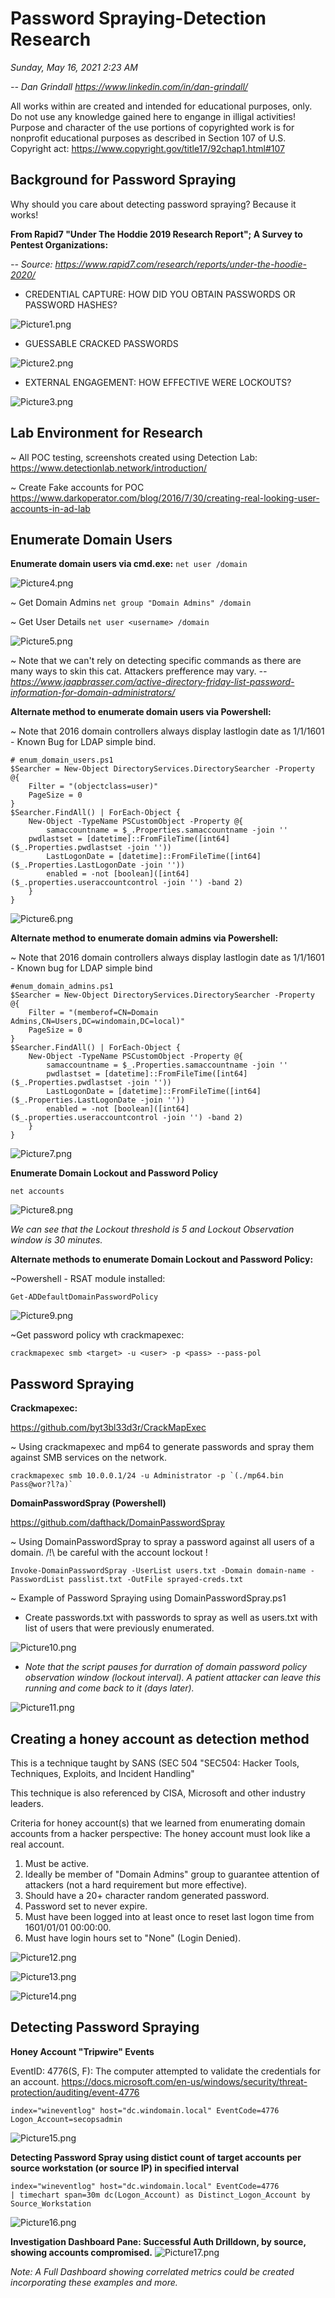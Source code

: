 # Password Spraying-Detection Research
*Sunday, May 16, 2021*
*2:23 AM*

*-- Dan Grindall*
*https://www.linkedin.com/in/dan-grindall/*

All works within are created and intended for educational purposes, only. Do not use any knowledge gained here to engange in illigal activities! Purpose and character of the use portions of copyrighted work is for nonprofit educational purposes as described in Section 107 of U.S. Copyright act: https://www.copyright.gov/title17/92chap1.html#107

## Background for Password Spraying

Why should you care about detecting password spraying? Because it works!


 
**From Rapid7 "Under The Hoddie 2019 Research Report"; A Survey to Pentest Organizations:**
       
*-- Source: https://www.rapid7.com/research/reports/under-the-hoodie-2020/*

* CREDENTIAL CAPTURE: HOW DID YOU OBTAIN PASSWORDS OR PASSWORD HASHES?

![Picture1.png](https://github.com/dangrgr/blog/blob/main/2020/05/images/Picture1.png)


* GUESSABLE CRACKED PASSWORDS

![Picture2.png](https://github.com/dangrgr/blog/blob/main/2020/05/images/Picture2.png)


* EXTERNAL ENGAGEMENT: HOW EFFECTIVE WERE LOCKOUTS?

![Picture3.png](https://github.com/dangrgr/blog/blob/main/2020/05/images/Picture3.png)




## Lab Environment for Research

~ All POC testing, screenshots created using Detection Lab: https://www.detectionlab.network/introduction/
 
~ Create Fake accounts for POC
https://www.darkoperator.com/blog/2016/7/30/creating-real-looking-user-accounts-in-ad-lab
 


## Enumerate Domain Users

**Enumerate domain users via cmd.exe:**
```net user /domain```

![Picture4.png](https://github.com/dangrgr/blog/blob/main/2020/05/images/Picture4.png)

~ Get Domain Admins
```net group "Domain Admins" /domain```
 
~ Get User Details
```net user <username> /domain```

![Picture5.png](https://github.com/dangrgr/blog/blob/main/2020/05/images/Picture5.png)

~ Note that we can't rely on detecting specific commands as there are many ways to skin this cat. Attackers prefference may vary.
*--https://www.jaapbrasser.com/active-directory-friday-list-password-information-for-domain-administrators/*


**Alternate method to enumerate domain users via Powershell:**

~ Note that 2016 domain controllers always display lastlogin date as 1/1/1601 - Known Bug for LDAP simple bind.
```
# enum_domain_users.ps1
$Searcher = New-Object DirectoryServices.DirectorySearcher -Property @{
    Filter = "(objectclass=user)"
    PageSize = 0
}
$Searcher.FindAll() | ForEach-Object {
    New-Object -TypeName PSCustomObject -Property @{
        samaccountname = $_.Properties.samaccountname -join ''
    pwdlastset = [datetime]::FromFileTime([int64]($_.Properties.pwdlastset -join ''))
        LastLogonDate = [datetime]::FromFileTime([int64]($_.Properties.LastLogonDate -join ''))
        enabled = -not [boolean]([int64]($_.properties.useraccountcontrol -join '') -band 2)
    }
}
```

![Picture6.png](https://github.com/dangrgr/blog/blob/main/2020/05/images/Picture6.png)

**Alternate method to enumerate domain admins via Powershell:**

~ Note that 2016 domain controllers always display lastlogin date as 1/1/1601 - Known bug for LDAP simple bind
```
#enum_domain_admins.ps1
$Searcher = New-Object DirectoryServices.DirectorySearcher -Property @{
    Filter = "(memberof=CN=Domain Admins,CN=Users,DC=windomain,DC=local)"
    PageSize = 0
}
$Searcher.FindAll() | ForEach-Object {
    New-Object -TypeName PSCustomObject -Property @{
        samaccountname = $_.Properties.samaccountname -join ''
        pwdlastset = [datetime]::FromFileTime([int64]($_.Properties.pwdlastset -join ''))
        LastLogonDate = [datetime]::FromFileTime([int64]($_.Properties.LastLogonDate -join ''))
        enabled = -not [boolean]([int64]($_.properties.useraccountcontrol -join '') -band 2)
    }
}
```

![Picture7.png](https://github.com/dangrgr/blog/blob/main/2020/05/images/Picture7.png)

**Enumerate Domain Lockout and Password Policy**
```
net accounts
```
![Picture8.png](https://github.com/dangrgr/blog/blob/main/2020/05/images/Picture8.png)

*We can see that the Lockout threshold is 5 and Lockout Observation window is 30 minutes.*

**Alternate methods to enumerate Domain Lockout and Password Policy:**

~Powershell - RSAT module installed:
```
Get-ADDefaultDomainPasswordPolicy
```
![Picture9.png](https://github.com/dangrgr/blog/blob/main/2020/05/images/Picture9.png)

~Get password policy wth crackmapexec:
```
crackmapexec smb <target> -u <user> -p <pass> --pass-pol
```

## Password Spraying
 
**Crackmapexec:**

https://github.com/byt3bl33d3r/CrackMapExec
 
~ Using crackmapexec and mp64 to generate passwords and spray them against SMB services on the network.
``` 
crackmapexec smb 10.0.0.1/24 -u Administrator -p `(./mp64.bin Pass@wor?l?a)`
 ```

**DomainPasswordSpray (Powershell)**

https://github.com/dafthack/DomainPasswordSpray
 
~ Using DomainPasswordSpray to spray a password against all users of a domain.
/!\ be careful with the account lockout !
```
Invoke-DomainPasswordSpray -UserList users.txt -Domain domain-name -PasswordList passlist.txt -OutFile sprayed-creds.txt
 ```
 
~ Example of Password Spraying using DomainPasswordSpray.ps1
 
* Create passwords.txt with passwords to spray as well as users.txt with list of users that were previously enumerated.

![Picture10.png](https://github.com/dangrgr/blog/blob/main/2020/05/images/Picture10.png)

* *Note that the script pauses for durration of domain password policy observation window (lockout interval). A patient attacker can leave this running and come back to it (days later).*

![Picture11.png](https://github.com/dangrgr/blog/blob/main/2020/05/images/Picture11.png)

## Creating a honey account as detection method
 
This is a technique taught by SANS (SEC 504 "SEC504: Hacker Tools, Techniques, Exploits, and Incident Handling"

This technique is also referenced by CISA, Microsoft and other industry leaders.
 
Criteria for honey account(s) that we learned from enumerating domain accounts from a hacker perspective: The honey account must look like a real account.
 1.	Must be active.
 1.	Ideally be member of "Domain Admins" group to guarantee attention of attackers (not a hard requirement but more effective).
 1.	Should have a 20+ character random generated password.
 1.	Password set to never expire.
 1.	Must have been logged into at least once to reset last logon time from 1601/01/01 00:00:00.
 1.	Must have login hours set to "None" (Login Denied). 
 
![Picture12.png](https://github.com/dangrgr/blog/blob/main/2020/05/images/Picture12.png)

![Picture13.png](https://github.com/dangrgr/blog/blob/main/2020/05/images/Picture13.png)

![Picture14.png](https://github.com/dangrgr/blog/blob/main/2020/05/images/Picture14.png)


## Detecting Password Spraying
 

**Honey Account "Tripwire" Events**
 
EventID: 4776(S, F): The computer attempted to validate the credentials for an account.
https://docs.microsoft.com/en-us/windows/security/threat-protection/auditing/event-4776 

``` 
index="wineventlog" host="dc.windomain.local" EventCode=4776 Logon_Account=secopsadmin
```
![Picture15.png](https://github.com/dangrgr/blog/blob/main/2020/05/images/Picture15.png)

**Detecting Password Spray using distict count of target accounts per source workstation (or source IP) in specified interval**
 ```
index="wineventlog" host="dc.windomain.local" EventCode=4776 
| timechart span=30m dc(Logon_Account) as Distinct_Logon_Account by Source_Workstation
```
![Picture16.png](https://github.com/dangrgr/blog/blob/main/2020/05/images/Picture16.png)

**Investigation Dashboard Pane: Successful Auth Drilldown, by source, showing accounts compromised.**
![Picture17.png](https://github.com/dangrgr/blog/blob/main/2020/05/images/Picture17.png)

*Note: A Full Dashboard showing correlated metrics could be created incorporating these examples and more.*




